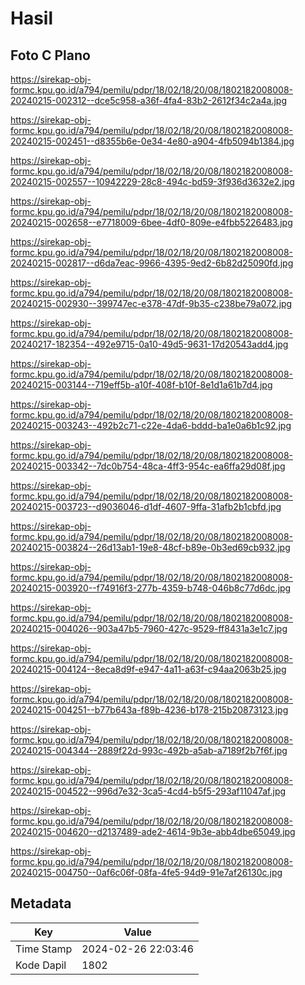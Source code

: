 # Hasil

## Foto C Plano

https://sirekap-obj-formc.kpu.go.id/a794/pemilu/pdpr/18/02/18/20/08/1802182008008-20240215-002312--dce5c958-a36f-4fa4-83b2-2612f34c2a4a.jpg

https://sirekap-obj-formc.kpu.go.id/a794/pemilu/pdpr/18/02/18/20/08/1802182008008-20240215-002451--d8355b6e-0e34-4e80-a904-4fb5094b1384.jpg

https://sirekap-obj-formc.kpu.go.id/a794/pemilu/pdpr/18/02/18/20/08/1802182008008-20240215-002557--10942229-28c8-494c-bd59-3f936d3632e2.jpg

https://sirekap-obj-formc.kpu.go.id/a794/pemilu/pdpr/18/02/18/20/08/1802182008008-20240215-002658--e7718009-6bee-4df0-809e-e4fbb5226483.jpg

https://sirekap-obj-formc.kpu.go.id/a794/pemilu/pdpr/18/02/18/20/08/1802182008008-20240215-002817--d6da7eac-9966-4395-9ed2-6b82d25090fd.jpg

https://sirekap-obj-formc.kpu.go.id/a794/pemilu/pdpr/18/02/18/20/08/1802182008008-20240215-002930--399747ec-e378-47df-9b35-c238be79a072.jpg

https://sirekap-obj-formc.kpu.go.id/a794/pemilu/pdpr/18/02/18/20/08/1802182008008-20240217-182354--492e9715-0a10-49d5-9631-17d20543add4.jpg

https://sirekap-obj-formc.kpu.go.id/a794/pemilu/pdpr/18/02/18/20/08/1802182008008-20240215-003144--719eff5b-a10f-408f-b10f-8e1d1a61b7d4.jpg

https://sirekap-obj-formc.kpu.go.id/a794/pemilu/pdpr/18/02/18/20/08/1802182008008-20240215-003243--492b2c71-c22e-4da6-bddd-ba1e0a6b1c92.jpg

https://sirekap-obj-formc.kpu.go.id/a794/pemilu/pdpr/18/02/18/20/08/1802182008008-20240215-003342--7dc0b754-48ca-4ff3-954c-ea6ffa29d08f.jpg

https://sirekap-obj-formc.kpu.go.id/a794/pemilu/pdpr/18/02/18/20/08/1802182008008-20240215-003723--d9036046-d1df-4607-9ffa-31afb2b1cbfd.jpg

https://sirekap-obj-formc.kpu.go.id/a794/pemilu/pdpr/18/02/18/20/08/1802182008008-20240215-003824--26d13ab1-19e8-48cf-b89e-0b3ed69cb932.jpg

https://sirekap-obj-formc.kpu.go.id/a794/pemilu/pdpr/18/02/18/20/08/1802182008008-20240215-003920--f74916f3-277b-4359-b748-046b8c77d6dc.jpg

https://sirekap-obj-formc.kpu.go.id/a794/pemilu/pdpr/18/02/18/20/08/1802182008008-20240215-004026--903a47b5-7960-427c-9529-ff8431a3e1c7.jpg

https://sirekap-obj-formc.kpu.go.id/a794/pemilu/pdpr/18/02/18/20/08/1802182008008-20240215-004124--8eca8d9f-e947-4a11-a63f-c94aa2063b25.jpg

https://sirekap-obj-formc.kpu.go.id/a794/pemilu/pdpr/18/02/18/20/08/1802182008008-20240215-004251--b77b643a-f89b-4236-b178-215b20873123.jpg

https://sirekap-obj-formc.kpu.go.id/a794/pemilu/pdpr/18/02/18/20/08/1802182008008-20240215-004344--2889f22d-993c-492b-a5ab-a7189f2b7f6f.jpg

https://sirekap-obj-formc.kpu.go.id/a794/pemilu/pdpr/18/02/18/20/08/1802182008008-20240215-004522--996d7e32-3ca5-4cd4-b5f5-293af11047af.jpg

https://sirekap-obj-formc.kpu.go.id/a794/pemilu/pdpr/18/02/18/20/08/1802182008008-20240215-004620--d2137489-ade2-4614-9b3e-abb4dbe65049.jpg

https://sirekap-obj-formc.kpu.go.id/a794/pemilu/pdpr/18/02/18/20/08/1802182008008-20240215-004750--0af6c06f-08fa-4fe5-94d9-91e7af26130c.jpg


## Metadata

| Key        | Value               |
| ---------- | ------------------- |
| Time Stamp | 2024-02-26 22:03:46 |
| Kode Dapil | 1802                |



